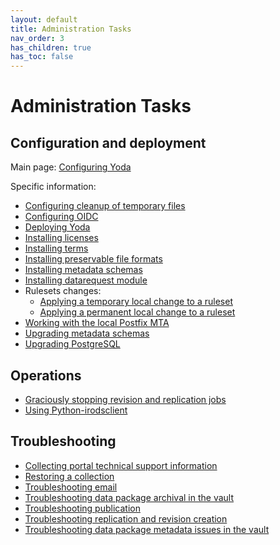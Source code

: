 ```yaml
---
layout: default
title: Administration Tasks
nav_order: 3
has_children: true
has_toc: false
---
```

# Administration Tasks

## Configuration and deployment

Main page: [Configuring Yoda](configuring-yoda.md)

Specific information:
- [Configuring cleanup of temporary files](configuring-cleanup-temporary-files.md)
- [Configuring OIDC](configuring-openidc.md)
- [Deploying Yoda](deploying-yoda.md)
- [Installing licenses](installing-licenses.md)
- [Installing terms](installing-terms.md)
- [Installing preservable file formats](installing-preservable-file-formats.md)
- [Installing metadata schemas](installing-metadata-schemas.md)
- [Installing datarequest module](installing-datarequest-module.md)
- Rulesets changes:
    - [Applying a temporary local change to a ruleset](hotfixing-ruleset.md)
    - [Applying a permanent local change to a ruleset](local-ruleset-patch.md)
- [Working with the local Postfix MTA](local-postfix-mta.md)
- [Upgrading metadata schemas](upgrading-metadata-schemas.md)
- [Upgrading PostgreSQL](upgrading-postgresql.md)

## Operations

- [Graciously stopping revision and replication jobs](setting-job-flags.md)
- [Using Python-irodsclient](using-python-irodsclient.md)

## Troubleshooting

- [Collecting portal technical support information](portal-tech-support-info.md)
- [Restoring a collection](restore-collection.md)
- [Troubleshooting email](troubleshooting-email.md)
- [Troubleshooting data package archival in the vault](troubleshooting-copy-to-vault.md)
- [Troubleshooting publication](troubleshooting-publication.md)
- [Troubleshooting replication and revision creation](troubleshooting-replication-revisions.md)
- [Troubleshooting data package metadata issues in the vault](troubleshooting-vault-metadata.md)
